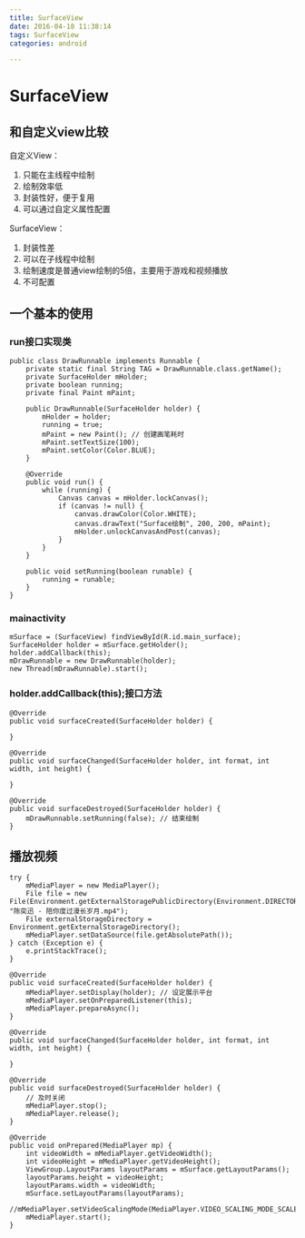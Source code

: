 ```yaml
---
title: SurfaceView
date: 2016-04-18 11:38:14
tags: SurfaceView
categories: android

---
```


# SurfaceView 

## 和自定义view比较
自定义View：

1. 只能在主线程中绘制
2. 绘制效率低
3. 封装性好，便于复用
4. 可以通过自定义属性配置

SurfaceView：

1. 封装性差
2. 可以在子线程中绘制
3. 绘制速度是普通view绘制的5倍，主要用于游戏和视频播放
4. 不可配置

## 一个基本的使用

### run接口实现类

	public class DrawRunnable implements Runnable {
	    private static final String TAG = DrawRunnable.class.getName();
	    private SurfaceHolder mHolder;
	    private boolean running;
	    private final Paint mPaint;
	
	    public DrawRunnable(SurfaceHolder holder) {
	        mHolder = holder;
	        running = true;
	        mPaint = new Paint(); // 创建画笔耗时
	        mPaint.setTextSize(100);
	        mPaint.setColor(Color.BLUE);
	    }
	
	    @Override
	    public void run() {
	        while (running) {
	            Canvas canvas = mHolder.lockCanvas();
	            if (canvas != null) {
	                canvas.drawColor(Color.WHITE);
	                canvas.drawText("Surface绘制", 200, 200, mPaint);
	                mHolder.unlockCanvasAndPost(canvas);
	            }
	        }
	    }
	
	    public void setRunning(boolean runable) {
	        running = runable;
	    }
	}

### mainactivity

    mSurface = (SurfaceView) findViewById(R.id.main_surface);
	SurfaceHolder holder = mSurface.getHolder();
    holder.addCallback(this);
    mDrawRunnable = new DrawRunnable(holder);
    new Thread(mDrawRunnable).start();

### holder.addCallback(this);接口方法

    @Override
    public void surfaceCreated(SurfaceHolder holder) {

    }

    @Override
    public void surfaceChanged(SurfaceHolder holder, int format, int width, int height) {

    }

    @Override
    public void surfaceDestroyed(SurfaceHolder holder) {
        mDrawRunnable.setRunning(false); // 结束绘制
    }

## 播放视频

    try {
        mMediaPlayer = new MediaPlayer();
        File file = new File(Environment.getExternalStoragePublicDirectory(Environment.DIRECTORY_DOWNLOADS), "陈奕迅 - 陪你度过漫长岁月.mp4");
        File externalStorageDirectory = Environment.getExternalStorageDirectory();
        mMediaPlayer.setDataSource(file.getAbsolutePath());
    } catch (Exception e) {
        e.printStackTrace();
    }

    @Override
    public void surfaceCreated(SurfaceHolder holder) {
        mMediaPlayer.setDisplay(holder); // 设定展示平台
        mMediaPlayer.setOnPreparedListener(this);
        mMediaPlayer.prepareAsync();
    }

    @Override
    public void surfaceChanged(SurfaceHolder holder, int format, int width, int height) {

    }

    @Override
    public void surfaceDestroyed(SurfaceHolder holder) {
		// 及时关闭
        mMediaPlayer.stop();
        mMediaPlayer.release();
    }

    @Override
    public void onPrepared(MediaPlayer mp) {
		int videoWidth = mMediaPlayer.getVideoWidth();
        int videoHeight = mMediaPlayer.getVideoHeight();
        ViewGroup.LayoutParams layoutParams = mSurface.getLayoutParams();
        layoutParams.height = videoHeight;
        layoutParams.width = videoWidth;
        mSurface.setLayoutParams(layoutParams);
        //mMediaPlayer.setVideoScalingMode(MediaPlayer.VIDEO_SCALING_MODE_SCALE_TO_FIT_WITH_CROPPING);
        mMediaPlayer.start();
    }



